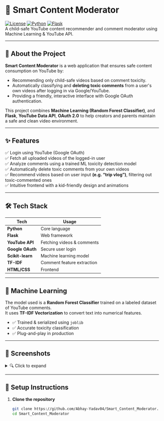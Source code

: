 # 🎯 Smart Content Moderator

[![License](https://img.shields.io/badge/license-MIT-green)](https://github.com/Abhay-Yadav04/Smart_Content_Moderator/blob/main/LICENSE) [![Python](https://img.shields.io/badge/python-3.8+-blue.svg)](https://www.python.org/) [![Flask](https://img.shields.io/badge/built%20with-Flask-yellow)](https://flask.palletsprojects.com/)  
A child-safe YouTube content recommender and comment moderator using Machine Learning & YouTube API.

---

## 🚀 About the Project

**Smart Content Moderator** is a web application that ensures safe content consumption on YouTube by:
- Recommending only child-safe videos based on comment toxicity.
- Automatically classifying and **deleting toxic comments** from a user's own videos after logging in via Google/YouTube.
- Providing a friendly, interactive interface with Google OAuth authentication.

This project combines **Machine Learning (Random Forest Classifier)**, and  **Flask**, **YouTube Data API**, **OAuth 2.0** to help creators and parents maintain a safe and clean video environment.

---

## ✨ Features

✅ Login using YouTube (Google OAuth)  
✅ Fetch all uploaded videos of the logged-in user  
✅ Analyze comments using a trained ML toxicity detection model  
✅ Automatically delete toxic comments from your own videos  
✅ Recommend videos based on user input **(e.g. “trip vlog”)**, filtering out toxic-commented ones  
✅ Intuitive frontend with a kid-friendly design and animations

---

## 🛠️ Tech Stack

| Tech           | Usage                        |
|----------------|------------------------------|
| **Python**     | Core language                |
| **Flask**      | Web framework                |
| **YouTube API**| Fetching videos & comments   |
| **Google OAuth** | Secure user login           |
| **Scikit-learn** | Machine learning model      |
| **TF-IDF**     | Comment feature extraction   |
| **HTML/CSS**| Frontend                     |

---

## 🧠 Machine Learning

The model used is a **Random Forest Classifier** trained on a labeled dataset of YouTube comments.  
It uses **TF-IDF Vectorization** to convert text into numerical features.  

- ✅ Trained & serialized using `joblib`
- ✅ Accurate toxicity classification
- ✅ Plug-and-play in production

---

## 📸 Screenshots

<details>
  <summary>🔍 Click to expand</summary>

| Dashboard                         |
|-----------------------------------|
| ![image alt](https://github.com/Abhay-Yadav04/Smart_Content_Moderator/blob/b5128136e2c78460b264b1bd0b3f48e370ed6c9f/out_project.PNG) |

</details>

---

## 🔐 Setup Instructions

1. **Clone the repository**
   ```bash
   git clone https://github.com/Abhay-Yadav04/Smart_Content_Moderator.git
   cd Smart_Content_Moderator
